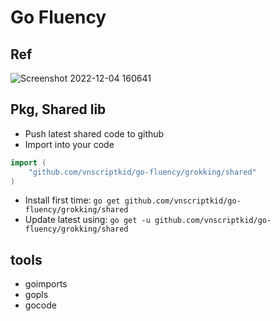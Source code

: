 # Go Fluency

## Ref

![Screenshot 2022-12-04 160641](https://user-images.githubusercontent.com/28957748/205481973-082c7b2c-a8ec-4ecf-badf-9550c7a73528.png)

## Pkg, Shared lib
- Push latest shared code to github
- Import into your code
```go
import (
	"github.com/vnscriptkid/go-fluency/grokking/shared"
)
```
- Install first time: `go get github.com/vnscriptkid/go-fluency/grokking/shared`
- Update latest using: `go get -u github.com/vnscriptkid/go-fluency/grokking/shared`

## tools
- goimports
- gopls
- gocode